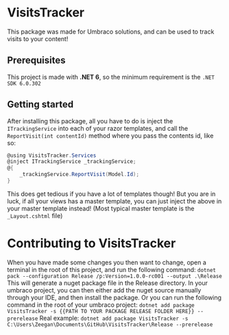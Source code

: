 # VisitsTracker
This package was made for Umbraco solutions, and can be used to track visits to your content!

## Prerequisites
This project is made with **.NET 6**, so the minimum requirement is the `.NET SDK 6.0.302 `

## Getting started
After installing this package, all you have to do is inject the `ITrackingService` into each of your razor templates,
and call the `ReportVisit(int contentId)` method where you pass the contents id, like so:

```csharp
@using VisitsTracker.Services
@inject ITrackingService _trackingService;
@{
    _trackingService.ReportVisit(Model.Id);
}
```
This does get tedious if you have a lot of templates though! But you are in luck, if all your views has a master template, you can just inject the above in your master template instead!
(Most typical master template is the `_Layout.cshtml` file)

# Contributing to VisitsTracker
When you have made some changes you then want to change, open a terminal in the root of this project, and run the following command: `dotnet pack --configuration Release /p:Version=1.0.0-rc001 --output .\Release`
This will generate a nuget package file in the Release directory. 
In your umbraco project, you can then either add the nuget source manually through your IDE, and then install the package.
Or you can run the following command in the root of your umbraco project:
`dotnet add package VisitsTracker -s {{PATH TO YOUR PACKAGE RELEASE FOLDER HERE}} --prerelease`
Real example: 
`dotnet add package VisitsTracker -s C:\Users\Zeegan\Documents\GitHub\VisitsTracker\Release --prerelease`

